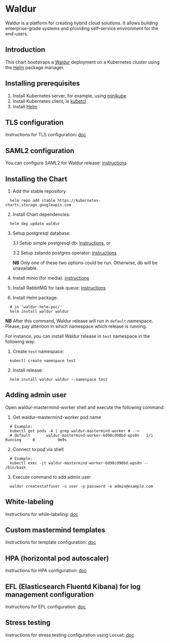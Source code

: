 # Waldur

Waldur is a platform for creating hybrid cloud solutions. It allows building enterprise-grade systems and providing self-service environment for the end-users.

## Introduction

This chart bootstraps a [Waldur](https://waldur.com/) deployment on a Kubernetes cluster using the [Helm](https://helm.sh) package manager.

## Installing prerequisites

1. Install Kubernetes server, for example, using [minikube](/docs/minikube.md)
2. Install Kubernetes client, ie [kubetcl](/docs/kubectl.md)
3. Install [Helm](/docs/helm.md)

## TLS configuration
Instructions for TLS configuration: [doc](/docs/tls-config.md)

## SAML2 configuration
You can configure SAML2 for Waldur release: [instructions](/docs/saml2.md)

## Installing the Chart

1. Add the stable repository
```
  helm repo add stable https://kubernetes-charts.storage.googleapis.com
```
2. Install Chart dependencies:
```
  helm dep update waldur
```
3. Setup postgresql database:

    3.1 Setup simple postgresql db: [instructions](/docs/pg-operator.md), or

    3.2 Setup zalando postgres operator: [instructions](/docs/pg-operator.md)
    
    **NB** Only one of these two options could be run. Otherwise, db will be unavailable.
4. Install minio (for media): [instructions](/docs/minio.md)
5. Install RabbitMQ for task queue: [instructions](/docs/rabbitmq.md)
5. Install Helm package:
```
  # in 'waldur-helm-poc/'
  helm install waldur waldur
```
**NB** After this command, Waldur release will run in `default` namespace. Please, pay attention in which namespace which release is running.

For instance, you can install Waldur release in `test` namespace in the following way:
1. Create `test` namespace:
```
  kubectl create namespace test
```
2. Install release:
```
  helm install waldur waldur --namespace test
```

## Adding admin user
Open waldur-mastermind-worker shell and execute the following command:

1. Get waldur-mastermind-worker pod name
```
  # Example:
  kubectl get pods -A | grep waldur-mastermind-worker # -->
  # default       waldur-mastermind-worker-6d98cd98bd-wps8n   1/1     Running     0          9m9s
```
2. Connect to pod via shell
```
  # Example:
  kubectl exec -it waldur-mastermind-worker-6d98cd98bd-wps8n -- /bin/bash
```
3. Execute command to add admin user
```
  waldur createstaffuser -u user -p password -e admin@example.com
```

## White-labeling
Instructions for while-labeling: [doc](/docs/whitelabeling.md)

## Custom mastermind templates

Instructions for template configuration: [doc](/docs/mastermind-templates.md)

## HPA (horizontal pod autoscaler)
Instructions for HPA configuration: [doc](/docs/hpa.md)

## EFL (Elasticsearch Fluentd Kibana) for log management configuration
Instructions for EFL configuration: [doc](/docs/log-management.md)

## Stress testing
Instructions for stress testing configuration using Locust: [doc](/docs/locust.md)

